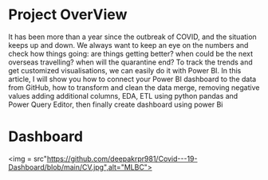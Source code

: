 # Project OverView
It has been more than a year since the outbreak of COVID, and the situation keeps up and down. We always want to keep an eye on the numbers and check how things going: are things getting better? when could be the next overseas travelling? when will the quarantine end? To track the trends and get customized visualisations, we can easily do it with Power BI. In this article, I will show you how to connect your Power BI dashboard to the data from GitHub, how to transform and clean the data merge, removing negative values adding additional columns, EDA, ETL using python pandas and Power Query Editor, then finally create dashboard using power Bi
# Dashboard
<img = src"https://github.com/deepakrpr981/Covid---19-Dashboard/blob/main/CV.jpg",alt="MLBC">
